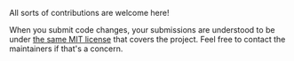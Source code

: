 All sorts of contributions are welcome here!

When you submit code changes, your submissions are understood to be under
[the same MIT license](LICENSE.md) that covers the project. Feel free to contact
the maintainers if that's a concern.
